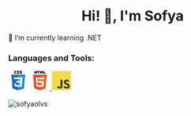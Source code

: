 <h1 align="center">Hi! 👋, I'm Sofya</h1>
🎇 I’m currently learning .NET


<h3 align="left">Languages and Tools:</h3>
<p></p><img src="https://raw.githubusercontent.com/devicons/devicon/master/icons/css3/css3-original-wordmark.svg" alt="css3" width="40" height="40"/> </a> <a href="https://www.w3.org/html/" target="_blank" rel="noreferrer"> <img src="https://raw.githubusercontent.com/devicons/devicon/master/icons/html5/html5-original-wordmark.svg" alt="html5" width="40" height="40"/> </a> <a href="https://developer.mozilla.org/en-US/docs/Web/JavaScript" target="_blank" rel="noreferrer"> <img src="https://raw.githubusercontent.com/devicons/devicon/master/icons/javascript/javascript-original.svg" alt="javascript" width="40" height="40"/> </a> 
<p><img align="center" src="https://github-readme-stats.vercel.app/api/top-langs?username=sofyaolvs&show_icons=true&locale=en&layout=compact" alt="sofyaolvs" /></p>
